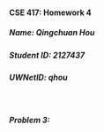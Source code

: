 #### CSE 417: Homework 4
##### Name: Qingchuan Hou
##### Student ID: 2127437
##### UWNetID: qhou
<br>

##### Problem 3: